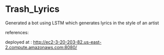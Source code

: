# Trash_Lyrics
Generated a bot using LSTM which generates lyrics in the style of an artist

references: 

deployed at : http://ec2-3-20-203-82.us-east-2.compute.amazonaws.com:8080/

